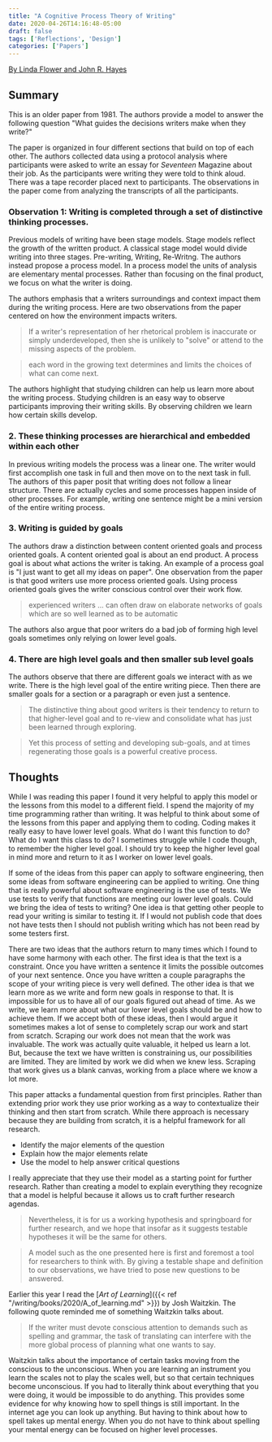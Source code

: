 ```yaml
---
title: "A Cognitive Process Theory of Writing"
date: 2020-04-26T14:16:48-05:00
draft: false
tags: ['Reflections', 'Design']
categories: ['Papers']
---
```


[By Linda Flower and John R. Hayes](https://www.semanticscholar.org/paper/A-Cognitive-Process-Theory-of-Writing.-Flower-Hayes/c8ff58b5db4cf03fcf2c94b2b825e93ab43bcbcd)

## Summary

This is an older paper from 1981. The authors provide a model to answer the following question "What guides the decisions writers make when they write?"

The paper is organized in four different sections that build on top of each other. The authors collected data using a protocol analysis where participants were asked to write an essay for *Seventeen* Magazine about their job. As the participants were writing they were told to think aloud. There was a tape recorder placed next to participants. The observations in the paper come from analyzing the transcripts of all the participants.

### Observation 1: Writing is completed through a set of distinctive thinking processes.

Previous models of writing have been stage models. Stage models reflect the growth of the written product. A classical stage model would divide writing into three stages. Pre-writing, Writing, Re-Writng. The authors instead propose a process model. In a process model the units of analysis are elementary mental processes. Rather than focusing on the final product, we focus on what the writer is doing.

The authors emphasis that a writers surroundings and context impact them during the writing process. Here are two observations from the paper centered on how the environment impacts writers.

> If a writer's representation of her rhetorical problem is inaccurate or simply underdeveloped, then she is unlikely to "solve" or attend to the missing aspects of the problem.

<!-- -->

> each word in the growing text determines and limits the choices of what can come next.

The authors highlight that studying children can help us learn more about the writing process. Studying children is an easy way to observe participants improving their writing skills. By observing children we learn how certain skills develop.

### 2. These thinking processes are hierarchical and embedded within each other

In previous writing models the process was a linear one. The writer would first accomplish one task in full and then move on to the next task in full. The authors of this paper posit that writing does not follow a linear structure. There are actually cycles and some processes happen inside of other processes. For example, writing one sentence might be a mini version of the entire writing process.

### 3. Writing is guided by goals

The authors draw a distinction between content oriented goals and process oriented goals. A content oriented goal is about an end product. A process goal is about what actions the writer is taking. An example of a process goal is "I just want to get all my ideas on paper". One observation from the paper is that good writers use more process oriented goals. Using process oriented goals gives the writer conscious control over their work flow.

> experienced writers ... can often draw on elaborate networks of goals which are so well learned as to be automatic

The authors also argue that poor writers do a bad job of forming high level goals sometimes only relying on lower level goals.

### 4. There are high level goals and then smaller sub level goals

The authors observe that there are different goals we interact with as we write. There is the high level goal of the entire writing piece. Then there are smaller goals for a section or a paragraph or even just a sentence.

> The distinctive thing about good writers is their tendency to return to that higher-level goal and to re-view and consolidate what has just been learned through exploring.

> Yet this process of setting and developing sub-goals, and at times regenerating those goals is a powerful creative process.


## Thoughts

While I was reading this paper I found it very helpful to apply this model or the lessons from this model to a different field. I spend the majority of my time programming rather than writing. It was helpful to think about some of the lessons from this paper and applying them to coding. Coding makes it really easy to have lower level goals. What do I want this function to do? What do I want this class to do? I sometimes struggle while I code though, to remember the higher level goal. I should try to keep the higher level goal in mind more and return to it as I worker on lower level goals.

If some of the ideas from this paper can apply to software engineering, then some ideas from software engineering can be applied to writing. One thing that is really powerful about software engineering is the use of tests. We use tests to verify that functions are meeting our lower level goals. Could we bring the idea of tests to writing? One idea is that getting other people to read your writing is similar to testing it. If I would not publish code that does not have tests then I should not publish writing which has not been read by some testers first.

There are two ideas that the authors return to many times which I found to have some harmony with each other. The first idea is that the text is a constraint. Once you have written a sentence it limits the possible outcomes of your next sentence. Once you have written a couple paragraphs the scope of your writing piece is very well defined. The other idea is that we learn more as we write and form new goals in response to that. It is impossible for us to have all of our goals figured out ahead of time. As we write, we learn more about what our lower level goals should be and how to achieve them. If we accept both of these ideas, then I would argue it sometimes makes a lot of sense to completely scrap our work and start from scratch. Scraping our work does not mean that the work was invaluable. The work was actually quite valuable, it helped us learn a lot. But, because the text we have written is constraining us, our possibilities are limited. They are limited by work we did when we knew less. Scraping that work gives us a blank canvas, working from a place where we know a lot more.

This paper attacks a fundamental question from first principles. Rather than extending prior work they use prior working as a way to contextualize their thinking and then start from scratch. While there approach is necessary because they are building from scratch, it is a helpful framework for all research.

- Identify the major elements of the question
- Explain how the major elements relate
- Use the model to help answer critical questions

I really appreciate that they use their model as a starting point for further research. Rather than creating a model to explain everything they recognize that a model is helpful because it allows us to craft further research agendas.

> Nevertheless, it is for us a working hypothesis and springboard for further research, and we hope that insofar as it suggests testable hypotheses it will be the same for others.

<!-- -->

> A model such as the one presented here is first and foremost a tool for researchers to think with. By giving a testable shape and definition to our observations, we have tried to pose new questions to be answered.


Earlier this year I read the [*Art of Learning*]({{< ref  "/writing/books/2020/A_of_learning.md"  >}}) by Josh Waitzkin. The following quote reminded me of something Waitzkin talks about.

> If the writer must devote conscious attention to demands such as spelling and grammar, the task of translating can interfere with the more global process of planning what one wants to say.

Waitzkin talks about the importance of certain tasks moving from the conscious to the unconscious. When you are learning an instrument you learn the scales not to play the scales well, but so that certain techniques become unconscious. If you had to literally think about everything that you were doing, it would be impossible to do anything. This provides some evidence for why knowing how to spell things is still important. In the internet age you can look up anything. But having to think about how to spell takes up mental energy. When you do not have to think about spelling your mental energy can be focused on higher level processes.


